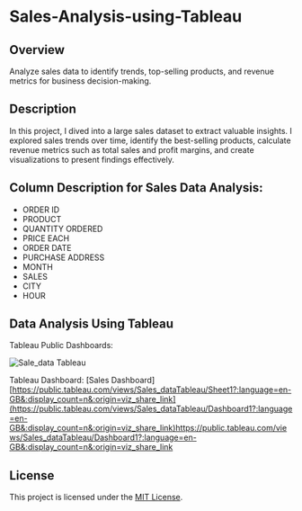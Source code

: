 # Sales-Analysis-using-Tableau

## Overview
Analyze sales data to identify trends, top-selling products, and revenue metrics for business decision-making.

## Description
In this project, I dived into a large sales dataset to extract valuable insights. I explored sales trends over time, identify the best-selling products, calculate revenue metrics such as total sales and profit margins, and create visualizations to present findings effectively.

## Column Description for Sales Data Analysis:
  
- ORDER ID
- PRODUCT
- QUANTITY ORDERED
- PRICE EACH
- ORDER DATE
- PURCHASE ADDRESS
- MONTH
- SALES
- CITY
- HOUR

## Data Analysis Using Tableau
Tableau Public Dashboards: 

![Sale_data Tableau](https://github.com/rogASHISH/Sales-Analysis-using-Tableauau/assets/151386180/300fc5b2-f90d-41e6-a056-4937db0054f0)

Tableau Dashboard: [Sales Dashboard] [https://public.tableau.com/views/Sales_dataTableau/Sheet1?:language=en-GB&:display_count=n&:origin=viz_share_link](https://public.tableau.com/views/Sales_dataTableau/Dashboard1?:language=en-GB&:display_count=n&:origin=viz_share_link)https://public.tableau.com/views/Sales_dataTableau/Dashboard1?:language=en-GB&:display_count=n&:origin=viz_share_link
## License
This project is licensed under the [MIT License](LICENSE).
